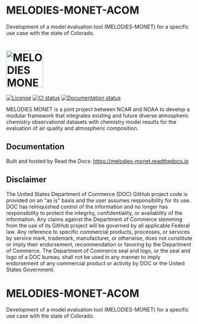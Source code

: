 # MELODIES-MONET-ACOM
Development of a model evaluation tool (MELODIES-MONET) for a specific use case with the state of Colorado.
<h1>
  <a href="https://melodies-monet.readthedocs.io">
    <img src="https://raw.githubusercontent.com/NCAR/MELODIES-MONET/main/melodies_monet/data/MM_logo.png" alt="MELODIES MONET logo" height="100" valign="bottom">
  </a>
</h1>

[![License](https://img.shields.io/github/license/NCAR/MELODIES-MONET.svg)](https://github.com/NCAR/MELODIES-MONET/blob/main/LICENSE)
[![CI status](https://github.com/NCAR/MELODIES-MONET/actions/workflows/ci.yml/badge.svg)](https://github.com/NCAR/MELODIES-MONET/actions/workflows/ci.yml)
[![Documentation status](https://readthedocs.org/projects/melodies-monet/badge/?version=develop)](https://melodies-monet.readthedocs.io)

MELODIES MONET is a joint project between NCAR and NOAA to develop a
modular framework that integrates existing and future diverse atmospheric
chemistry observational datasets with chemistry model results for the
evaluation of air quality and atmospheric composition.

## Documentation

Built and hosted by Read the Docs: <https://melodies-monet.readthedocs.io>

## Disclaimer

The United States Department of Commerce (DOC) GitHub project code is provided
on an "as is" basis and the user assumes responsibility for its use. DOC has
relinquished control of the information and no longer has responsibility to
protect the integrity, confidentiality, or availability of the information. Any
claims against the Department of Commerce stemming from the use of its GitHub
project will be governed by all applicable Federal law. Any reference to
specific commercial products, processes, or services by service mark,
trademark, manufacturer, or otherwise, does not constitute or imply their
endorsement, recommendation or favoring by the Department of Commerce. The
Department of Commerce seal and logo, or the seal and logo of a DOC bureau,
shall not be used in any manner to imply endorsement of any commercial product
or activity by DOC or the United States Government.

# MELODIES-MONET-ACOM
Development of a model evaluation tool (MELODIES-MONET) for a specific use case with the state of Colorado.
